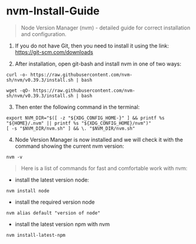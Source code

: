 # nvm-Install-Guide
> Node Version Manager (nvm) - detailed guide for correct installation and configuration.

1. If you do not have Git, then you need to install it using the link: https://git-scm.com/downloads

2. After installation, open git-bash and install nvm in one of two ways:
```
curl -o- https://raw.githubusercontent.com/nvm-sh/nvm/v0.39.3/install.sh | bash
```
```
wget -qO- https://raw.githubusercontent.com/nvm-sh/nvm/v0.39.3/install.sh | bash
```
3. Then enter the following command in the terminal:
```
export NVM_DIR="$([ -z "${XDG_CONFIG_HOME-}" ] && printf %s "${HOME}/.nvm" || printf %s "${XDG_CONFIG_HOME}/nvm")"
[ -s "$NVM_DIR/nvm.sh" ] && \. "$NVM_DIR/nvm.sh"
```
4. Node Version Manager is now installed and we will check it with the command showing the current nvm version:
```
nvm -v
```
> Here is a list of commands for fast and comfortable work with nvm:
* install the latest version node:
```
nvm install node
```
* install the required version node
```
nvm alias default "version of node"
```
* install the latest version npm with nvm
```
nvm install-latest-npm
```

